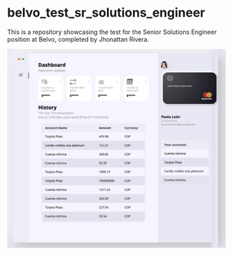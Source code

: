 # belvo_test_sr_solutions_engineer
This is a repository showcasing the test for the Senior Solutions Engineer position at Belvo, completed by Jhonattan Rivera.

![alt text](https://github.com/jhonattanrivera/belvo_test_sr_solutions_engineer/blob/main/main_view.png)

